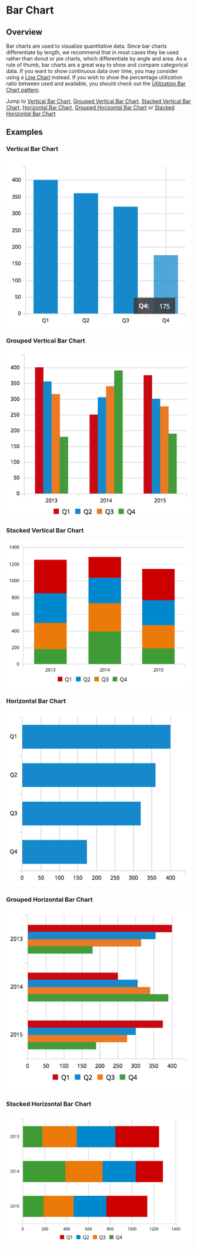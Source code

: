 # Bar Chart

## Overview
Bar charts are used to visualize quantitative data. Since bar charts differentiate by length, we recommend that in most cases they be used rather than donut or pie charts, which differentiate by angle and area. As a rule of thumb, bar charts are a great way to show and compare categorical data. If you want to show continuous data over time, you may consider using a [Line Chart](http://www.patternfly.org/pattern-library/data-visualization/line-chart/#/api) instead. If you wish to show the percentage utilization ratio between used and available, you should check out the [Utilization Bar Chart pattern](https://www.patternfly.org/pattern-library/data-visualization/utilization-bar-chart).

Jump to [Vertical Bar Chart](#vertical-bar-chart), [Grouped Vertical Bar Chart](#grouped-vertical-bar-chart), [Stacked Vertical Bar Chart](#grouped-vertical-bar-chart), [Horizontal Bar Chart](#horizontal-bar-chart), [Grouped Horizontal Bar Chart](#grouped-horizontal-bar-chart) or [Stacked Horizontal Bar Chart](#stacked-horizontal-bar-chart)

## Examples

### Vertical Bar Chart
![#vertical-bar-chart](img/bar-chart-example-1.png)

### Grouped Vertical Bar Chart
![#grouped-vertical-bar-chart](img/bar-chart-example-2.png)

### Stacked Vertical Bar Chart
![#stacked-vertical-bar-chart](img/bar-chart-example-3.png)

### Horizontal Bar Chart
![#horizontal-bar-chart](img/bar-chart-example-4.png)

### Grouped Horizontal Bar Chart
![#grouped-horizontal-bar-chart](img/bar-chart-example-5.png)

### Stacked Horizontal Bar Chart
![#stacked-horizontal-bar-chart](img/bar-chart-example-6.png)
